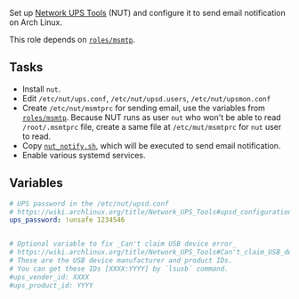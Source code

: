 Set up [Network UPS Tools](https://wiki.archlinux.org/title/Network_UPS_Tools) (NUT) and configure it to send email notification on Arch Linux.

This role depends on [`roles/msmtp`](/roles/msmtp/).

## Tasks
- Install `nut`.
- Edit `/etc/nut/ups.conf`, `/etc/nut/upsd.users`, `/etc/nut/upsmon.conf`
- Create `/etc/nut/msmtprc` for sending email, use the variables from [`roles/msmtp`](/roles/msmtp).
  Because NUT runs as user `nut` who won't be able to read `/root/.msmtprc` file, create a same file at `/etc/mut/msmtprc` for `nut` user to read.
- Copy [`nut_notify.sh`](templates/nut_notify.sh.j2), which will be executed to send email notification.
- Enable various systemd services.

## Variables
```yaml
# UPS password in the /etc/nut/upsd.conf
# https://wiki.archlinux.org/title/Network_UPS_Tools#upsd_configuration
ups_password: !unsafe 1234546


# Optional variable to fix _Can't claim USB device error_
# https://wiki.archlinux.org/title/Network_UPS_Tools#Can't_claim_USB_device_error
# These are the USB device manufacturer and product IDs.
# You can get these IDs [XXXX:YYYY] by `lsusb` command.
#ups_vender_id: XXXX
#ups_product_id: YYYY
```

